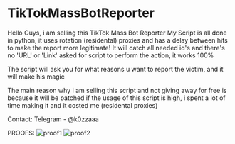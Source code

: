 # TikTokMassBotReporter
Hello Guys, i am selling this TikTok Mass Bot Reporter
My Script is all done in python, it uses rotation (residental) proxies and has a delay between hits to make the report more legitimate!
It will catch all needed id's and there's no 'URL' or 'Link' asked for script to perform the action, it works 100%

The script will ask you for what reasons u want to report the victim, and it will make his magic

The main reason why i am selling this script and not giving away for free is because it will be patched if the usage of this script is high, i spent a lot of time making it and it costed me (residental proxies)

Contact: Telegram - @k0zzaaa

PROOFS:
![proof1](https://github.com/wooshkrr/TikTokMassBotReporter/assets/134107143/cc9d9d11-4ac0-43fe-afed-3424e4dc34ef)
![proof2](https://github.com/wooshkrr/TikTokMassBotReporter/assets/134107143/898720bc-b7af-4ba9-b3e5-9e0b4af99d9b)


